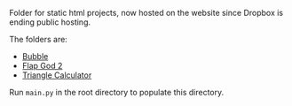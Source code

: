 ﻿Folder for static html projects,
now hosted on the website since Dropbox is ending public hosting.

The folders are:
* [Bubble](https://www.dropbox.com/sh/9raqb3k5mnle2jk/AACBiZP3YAG1uIuUYKz5R1gia?dl=0)
* [Flap God 2](https://www.dropbox.com/sh/6stjl7m9rz1xx57/AAAU0qrl8xxV-oMM7IPpaw_la?dl=0)
* [Triangle Calculator](https://www.dropbox.com/sh/50gio906qo11zs7/AABlxjXt85QTe2ShjOVckXKQa?dl=0)

Run `main.py` in the root directory to populate this directory.
